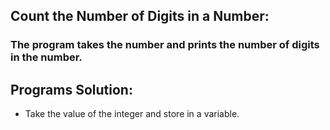 ## Count the Number of Digits in a Number:
### The program takes the number and prints the number of digits in the number.

## Programs Solution:
- Take the value of the integer and store in a variable.
